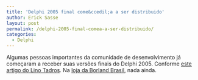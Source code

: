 ```yaml
---
title: 'Delphi 2005 final come&ccedil;a a ser distribuido'
author: Erick Sasse
layout: post
permalink: /delphi-2005-final-comea-a-ser-distribuido/
categories:
  - Delphi
---
```

Algumas pessoas importantes da comunidade de desenvolvimento j&aacute; come&ccedil;aram a receber suas vers&otilde;es finais do Delphi 2005. Conforme [este artigo do Lino Tadros][1]. Na [loja da Borland Brasil][2], nada ainda.

 [1]: http://www.codefez.com/Default.aspx?TabID=79&#038;newsType=ArticleView&#038;articleId=27
 [2]: http://www.borland-by-spk.com.br/